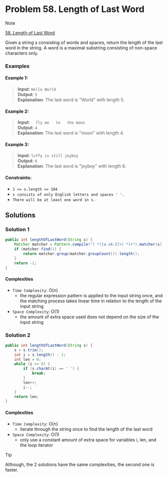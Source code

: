# Problem 58. Length of Last Word

> [!NOTE]
> [58. Length of Last Word](https://leetcode.com/problems/length-of-last-word/description/?envType=study-plan-v2&envId=top-interview-150)

Given a string s consisting of words and spaces, return the length of the last word in the string.
A word is a maximal substring consisting of non-space characters only.

### Examples

#### Example 1:

> **Input**: `Hello World`<br/>
> **Output**: `5`<br/>
> **Explanation**: The last word is "World" with length 5.

#### Example 2:

> **Input**: `   fly me   to   the moon  `<br/>
> **Output**: `4`<br/>
> **Explanation**: The last word is "moon" with length 4.

#### Example 3:

> **Input**: `luffy is still joyboy`<br/>
> **Output**: `6`<br/>
> **Explanation**: The last word is "joyboy" with length 6.

#### Constraints:

- `1 <= s.length <= 104`
- `s consists of only English letters and spaces ' '.`
- `There will be at least one word in s.`

## Solutions

### Solution 1

```java
public int lengthOfLastWord(String s) {
    Matcher matcher = Pattern.compile("( *([a-zA-Z]+) *)+").matcher(s);
    if (matcher.find()) {
        return matcher.group(matcher.groupCount()).length();
    }
    return -1;
}
```

#### Complexities

- `Time Complexity`: O(n)
    - the regular expression pattern is applied to the input string once, and the matching process takes linear time in relation to the length of the input string
- `Space Complexity`: O(1)
    - the amount of extra space used does not depend on the size of the input string

### Solution 2

```java
public int lengthOfLastWord(String s) {
    s = s.trim();
    int i = s.length() - 1;
    int len = 0;
    while (i >= 0) {
        if (s.charAt(i) == ' ') {
            break;
        }
        len++;
        i--;
    }
    return len;
}
```

#### Complexities

- `Time Complexity`: O(n)
    - iterate through the string once to find the length of the last word
- `Space Complexity`: O(1)
    - only use a constant amount of extra space for variables i, len, and the loop iterator

> [!TIP]
> Although, the 2 solutions have the same complexities, the second one is faster.